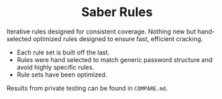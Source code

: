 <h1 align="center">
Saber Rules
</h1>

Iterative rules designed for consistent coverage. Nothing new but hand-selected optimized rules designed to ensure fast, efficient cracking.

- Each rule set is built off the last.
- Rules were hand selected to match generic password structure and avoid highly specific rules.
- Rule sets have been optimized.

Results from private testing can be found in `COMPARE.md`.

